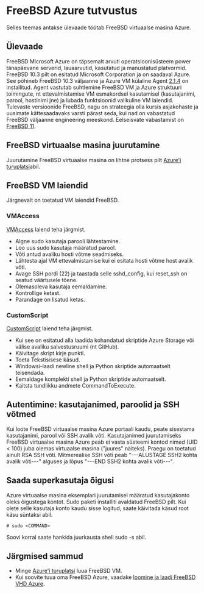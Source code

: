 <properties
   pageTitle="Sissejuhatus FreeBSD Azure | Microsoft Azure'i"
   description="Lugege teemat Azure FreeBSD virtuaalmasinates"
   services="virtual-machines-linux"
   documentationCenter=""
   authors="KylieLiang"
   manager="timlt"
   editor=""
   tags="azure-service-management"/>

<tags
   ms.service="virtual-machines-linux"
   ms.devlang="na"
   ms.topic="article"
   ms.tgt_pltfrm="vm-linux"
   ms.workload="infrastructure-services"
   ms.date="08/27/2016"
   ms.author="kyliel"/>

# <a name="introduction-to-freebsd-on-azure"></a>FreeBSD Azure tutvustus
Selles teemas antakse ülevaade töötab FreeBSD virtuaalse masina Azure.

## <a name="overview"></a>Ülevaade
FreeBSD Microsoft Azure on täpsemalt arvuti operatsioonisüsteem power tänapäevane serverid, lauaarvutid, kasutatud ja manustatud platvormid. FreeBSD 10.3 pilt on esitatud Microsoft Corporation ja on saadaval Azure. See põhineb FreeBSD 10.3 väljaanne ja Azure VM külaline Agent [2.1.4](https://github.com/Azure/WALinuxAgent/releases/tag/v2.1.4) on installitud. Agent vastutab suhtlemine FreeBSD VM ja Azure struktuuri toimingute, nt ettevalmistamise VM esmakordsel kasutamisel (kasutajanimi, parool, hostinimi jne) ja lubada funktsioonid valikuline VM laiendid.
Tulevaste versioonide FreeBSD, nagu on strateegia olla kursis asjakohaste ja uusimate kättesaadavaks varsti pärast seda, kui nad on vabastatud FreeBSD väljaanne engineering meeskond. Eelseisvate vabastamist on [FreeBSD 11](https://www.freebsd.org/releases/11.0R/schedule.html).

## <a name="deploying-a-freebsd-virtual-machine"></a>FreeBSD virtuaalse masina juurutamine
Juurutamine FreeBSD virtuaalse masina on lihtne protsess pilt [Azure'i turuplatsi](https://azure.microsoft.com/marketplace/partners/microsoft/freebsd103/)abil.

## <a name="vm-extensions-for-freebsd"></a>FreeBSD VM laiendid
Järgnevalt on toetatud VM laiendid FreeBSD.

### <a name="vmaccess"></a>VMAccess

[VMAccess](https://github.com/Azure/azure-linux-extensions/tree/master/VMAccess) laiend teha järgmist.

- Algne sudo kasutaja parooli lähtestamine.
- Loo uus sudo kasutaja määratud parool.
- Võti antud avaliku hosti võtme seadmiseks.
- Lähtesta ajal VM ettevalmistamise kui ei esitata hosti võtme host avalik võti.
- Avage SSH pordi (22) ja taastada selle sshd_config, kui reset_ssh on seatud väärtusele tõene.
- Olemasoleva kasutaja eemaldamine.
- Kontrollige ketast.
- Parandage on lisatud ketas.

### <a name="customscript"></a>CustomScript

[CustomScript](https://github.com/Azure/azure-linux-extensions/tree/master/CustomScript) laiend teha järgmist.

- Kui see on esitatud alla laadida kohandatud skriptide Azure Storage või välise avaliku salvestusruumi (nt GitHub).
- Käivitage skript kirje punkti.
- Toeta Tekstisisese käsud.
- Windowsi-laadi newline shell ja Python skriptide automaatselt teisendada.
- Eemaldage komplekti shell ja Python skriptide automaatselt.
- Kaitsta tundlikku andmete CommandToExecute.

## <a name="authentication-user-names-passwords-and-ssh-keys"></a>Autentimine: kasutajanimed, paroolid ja SSH võtmed
Kui loote FreeBSD virtuaalse masina Azure portaali kaudu, peate sisestama kasutajanimi, parool või SSH avalik võti.
Kasutajanimed juurutamiseks FreeBSD virtuaalse masina Azure peab ei vasta süsteemi kontod nimed (UID < 100) juba olemas virtuaalse masina ("juures" näiteks).
Praegu on toetatud ainult RSA SSH võti. Mitmerealise SSH võti peab "---ALUSTAGE SSH2 kohta avalik võti---" alguses ja lõpus "---END SSH2 kohta avalik võti---".

## <a name="obtaining-superuser-privileges"></a>Saada superkasutaja õigusi
Azure virtuaalse masina eksemplari juurutamisel määratud kasutajakonto oleks õigustega kontot. Sudo paketi installiti avaldatud FreeBSD pilt.
Kui olete selle kasutaja konto kaudu sisse logitud, saate käivitada käsud root käsu süntaksi abil.

    # sudo <COMMAND>

Soovi korral saate hankida juurkausta shell sudo -s abil.

## <a name="next-steps"></a>Järgmised sammud
- Minge [Azure'i turuplatsi](https://azure.microsoft.com/marketplace/partners/microsoft/freebsd103/) luua FreeBSD VM.
- Kui soovite tuua oma FreeBSD Azure, vaadake [loomine ja laadi FreeBSD VHD Azure](../virtual-machines-linux-classic-freebsd-create-upload-vhd.md).
